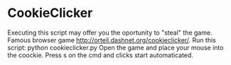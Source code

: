 # CookieClicker

Executing this script may offer you the oportunity to "steal" the game. 
Famous browser game http://orteil.dashnet.org/cookieclicker/.
Run this script: python cookieclicker.py
Open the game and place your mouse into the coockie.
Press s on the cmd and clicks start automaticated.
